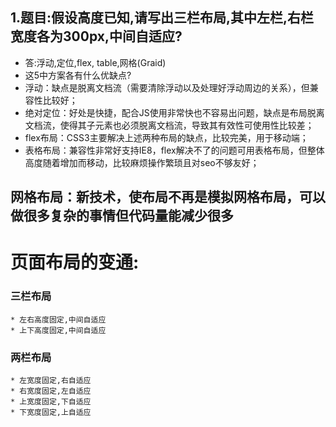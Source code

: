 ## 1.题目:假设高度已知,请写出三栏布局,其中左栏,右栏宽度各为300px,中间自适应?
* 答:浮动,定位,flex, table,网格(Graid)
* 这5中方案各有什么优缺点?
* 浮动：缺点是脱离文档流（需要清除浮动以及处理好浮动周边的关系），但兼容性比较好；
* 绝对定位：好处是快捷，配合JS使用非常快也不容易出问题，缺点是布局脱离文档流，使得其子元素也必须脱离文档流，导致其有效性可使用性比较差；
* flex布局：CSS3主要解决上述两种布局的缺点，比较完美，用于移动端；
* 表格布局：兼容性非常好支持IE8，flex解决不了的问题可用表格布局，但整体高度随着增加而移动，比较麻烦操作繁琐且对seo不够友好；
## 网格布局：新技术，使布局不再是模拟网格布局，可以做很多复杂的事情但代码量能减少很多



# 页面布局的变通:
### 三栏布局
    * 左右高度固定,中间自适应
    * 上下高度固定,中间自适应

### 两栏布局
    * 左宽度固定,右自适应
    * 右宽度固定,左自适应
    * 上宽度固定,下自适应
    * 下宽度固定,上自适应